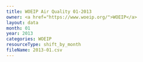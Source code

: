 ```yaml
---
title: WOEIP Air Quality 01-2013
owner: <a href="https://www.woeip.org/">WOEIP</a>
layout: data
month: 01
year: 2013
categories: WOEIP
resourceType: shift_by_month
fileName: 2013-01.csv
---
```

